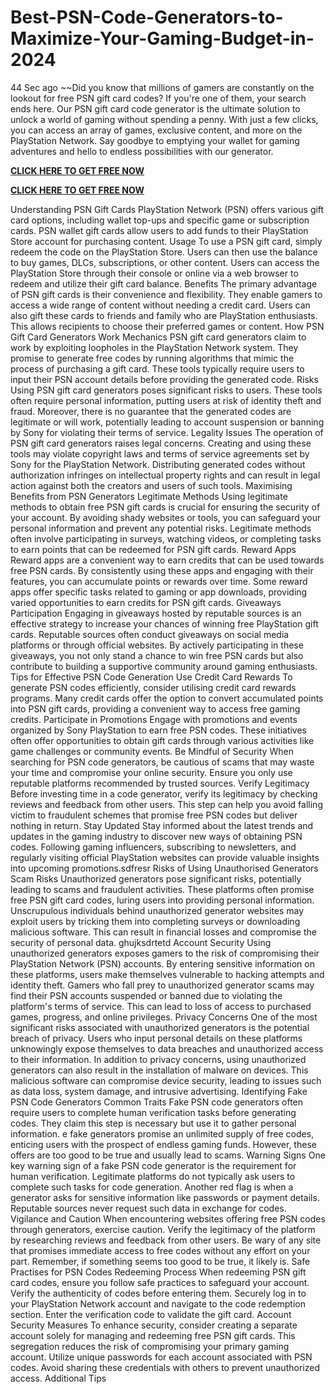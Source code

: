 # Best-PSN-Code-Generators-to-Maximize-Your-Gaming-Budget-in-2024
44 Sec ago ~~Did you know that millions of gamers are constantly on the lookout for free PSN gift card codes? If you're one of them, your search ends here. Our PSN gift card code generator is the ultimate solution to unlock a world of gaming without spending a penny. With just a few clicks, you can access an array of games, exclusive content, and more on the PlayStation Network. Say goodbye to emptying your wallet for gaming adventures and hello to endless possibilities with our generator.


**[CLICK HERE TO GET FREE NOW](https://usaofferzon.com/psn)**


**[CLICK HERE TO GET FREE NOW](https://usaofferzon.com/giftcard)**


Understanding PSN Gift Cards
PlayStation Network (PSN) offers various gift card options, including wallet top-ups and specific game or subscription cards.
PSN wallet gift cards allow users to add funds to their PlayStation Store account for purchasing content.
Usage
To use a PSN gift card, simply redeem the code on the PlayStation Store. Users can then use the balance to buy games, DLCs, subscriptions, or other content.
Users can access the PlayStation Store through their console or online via a web browser to redeem and utilize their gift card balance.
Benefits
The primary advantage of PSN gift cards is their convenience and flexibility. They enable gamers to access a wide range of content without needing a credit card.
Users can also gift these cards to friends and family who are PlayStation enthusiasts. This allows recipients to choose their preferred games or content.
How PSN Gift Card Generators Work
Mechanics
PSN gift card generators claim to work by exploiting loopholes in the PlayStation Network system. They promise to generate free codes by running algorithms that mimic the process of purchasing a gift card. These tools typically require users to input their PSN account details before providing the generated code.
Risks
Using PSN gift card generators poses significant risks to users. These tools often require personal information, putting users at risk of identity theft and fraud. Moreover, there is no guarantee that the generated codes are legitimate or will work, potentially leading to account suspension or banning by Sony for violating their terms of service.
Legality Issues
The operation of PSN gift card generators raises legal concerns. Creating and using these tools may violate copyright laws and terms of service agreements set by Sony for the PlayStation Network. Distributing generated codes without authorization infringes on intellectual property rights and can result in legal action against both the creators and users of such tools.
Maximising Benefits from PSN Generators
Legitimate Methods
Using legitimate methods to obtain free PSN gift cards is crucial for ensuring the security of your account. By avoiding shady websites or tools, you can safeguard your personal information and prevent any potential risks. Legitimate methods often involve participating in surveys, watching videos, or completing tasks to earn points that can be redeemed for PSN gift cards.
Reward Apps
Reward apps are a convenient way to earn credits that can be used towards free PSN cards. By consistently using these apps and engaging with their features, you can accumulate points or rewards over time. Some reward apps offer specific tasks related to gaming or app downloads, providing varied opportunities to earn credits for PSN gift cards.
Giveaways Participation
Engaging in giveaways hosted by reputable sources is an effective strategy to increase your chances of winning free PlayStation gift cards. Reputable sources often conduct giveaways on social media platforms or through official websites. By actively participating in these giveaways, you not only stand a chance to win free PSN cards but also contribute to building a supportive community around gaming enthusiasts.
Tips for Effective PSN Code Generation
Use Credit Card Rewards
To generate PSN codes efficiently, consider utilising credit card rewards programs. Many credit cards offer the option to convert accumulated points into PSN gift cards, providing a convenient way to access free gaming credits.
Participate in Promotions
Engage with promotions and events organized by Sony PlayStation to earn free PSN codes. These initiatives often offer opportunities to obtain gift cards through various activities like game challenges or community events.
Be Mindful of Security
When searching for PSN code generators, be cautious of scams that may waste your time and compromise your online security. Ensure you only use reputable platforms recommended by trusted sources.
Verify Legitimacy
Before investing time in a code generator, verify its legitimacy by checking reviews and feedback from other users. This step can help you avoid falling victim to fraudulent schemes that promise free PSN codes but deliver nothing in return.
Stay Updated
Stay informed about the latest trends and updates in the gaming industry to discover new ways of obtaining PSN codes. Following gaming influencers, subscribing to newsletters, and regularly visiting official PlayStation websites can provide valuable insights into upcoming promotions.sdfresr
Risks of Using Unauthorised Generators
Scam Risks
Unauthorized generators pose significant risks, potentially leading to scams and fraudulent activities. These platforms often promise free PSN gift card codes, luring users into providing personal information.
Unscrupulous individuals behind unauthorized generator websites may exploit users by tricking them into completing surveys or downloading malicious software. This can result in financial losses and compromise the security of personal data. ghujksdrtetd
Account Security
Using unauthorized generators exposes gamers to the risk of compromising their PlayStation Network (PSN) accounts. By entering sensitive information on these platforms, users make themselves vulnerable to hacking attempts and identity theft.
Gamers who fall prey to unauthorized generator scams may find their PSN accounts suspended or banned due to violating the platform's terms of service. This can lead to loss of access to purchased games, progress, and online privileges.
Privacy Concerns
One of the most significant risks associated with unauthorized generators is the potential breach of privacy. Users who input personal details on these platforms unknowingly expose themselves to data breaches and unauthorized access to their information.
In addition to privacy concerns, using unauthorized generators can also result in the installation of malware on devices. This malicious software can compromise device security, leading to issues such as data loss, system damage, and intrusive advertising.
Identifying Fake PSN Code Generators
Common Traits
Fake PSN code generators often require users to complete human verification tasks before generating codes. They claim this step is necessary but use it to gather personal information.
e fake generators promise an unlimited supply of free codes, enticing users with the prospect of endless gaming funds. However, these offers are too good to be true and usually lead to scams.
Warning Signs
One key warning sign of a fake PSN code generator is the requirement for human verification. Legitimate platforms do not typically ask users to complete such tasks for code generation.
Another red flag is when a generator asks for sensitive information like passwords or payment details. Reputable sources never request such data in exchange for codes.
Vigilance and Caution
When encountering websites offering free PSN codes through generators, exercise caution. Verify the legitimacy of the platform by researching reviews and feedback from other users.
Be wary of any site that promises immediate access to free codes without any effort on your part. Remember, if something seems too good to be true, it likely is.
Safe Practises for PSN Codes
Redeeming Process
When redeeming PSN gift card codes, ensure you follow safe practices to safeguard your account. Verify the authenticity of codes before entering them.
Securely log in to your PlayStation Network account and navigate to the code redemption section. Enter the verification code to validate the gift card.
Account Security Measures
To enhance security, consider creating a separate account solely for managing and redeeming free PSN gift cards. This segregation reduces the risk of compromising your primary gaming account.
Utilize unique passwords for each account associated with PSN codes. Avoid sharing these credentials with others to prevent unauthorized access.
Additional Tips
